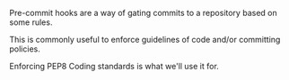 Pre-commit hooks are a way of gating commits to a repository based on some rules.

This is commonly useful to enforce guidelines of code and/or committing policies.

Enforcing PEP8 Coding standards is what we'll use it for.
